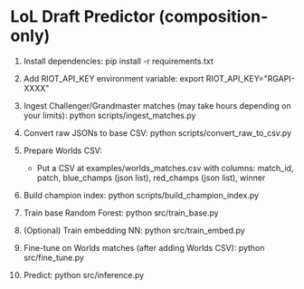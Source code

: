 # LoL Draft Predictor (composition-only)

1. Install dependencies:
   pip install -r requirements.txt

2. Add RIOT_API_KEY environment variable:
   export RIOT_API_KEY="RGAPI-XXXX"

3. Ingest Challenger/Grandmaster matches (may take hours depending on your limits):
   python scripts/ingest_matches.py

4. Convert raw JSONs to base CSV:
   python scripts/convert_raw_to_csv.py

5. Prepare Worlds CSV:
   - Put a CSV at examples/worlds_matches.csv with columns:
     match_id, patch, blue_champs (json list), red_champs (json list), winner

6. Build champion index:
   python scripts/build_champion_index.py

7. Train base Random Forest:
   python src/train_base.py

8. (Optional) Train embedding NN:
   python src/train_embed.py

9. Fine-tune on Worlds matches (after adding Worlds CSV):
   python src/fine_tune.py

10. Predict:
   python src/inference.py

